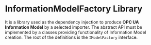 # InformationModelFactory Library

It is a library used as the dependency injection to produce **OPC UA Information Model** by a selected importer. The abstract API must be implemented by a classes providing functionality of Information Model creation.
The root of the definitions is the `IModelFactory` interface.

